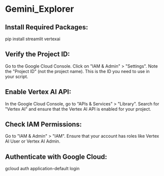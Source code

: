 # Gemini_Explorer
## Install Required Packages:
pip install streamlit vertexai
## Verify the Project ID:
Go to the Google Cloud Console.
Click on "IAM & Admin" > "Settings".
Note the "Project ID" (not the project name). This is the ID you need to use in your script.
## Enable Vertex AI API:
In the Google Cloud Console, go to "APIs & Services" > "Library".
Search for "Vertex AI" and ensure that the Vertex AI API is enabled for your project.
## Check IAM Permissions:
Go to "IAM & Admin" > "IAM".
Ensure that your account has roles like Vertex AI User or Vertex AI Admin.

## Authenticate with Google Cloud:
gcloud auth application-default login

